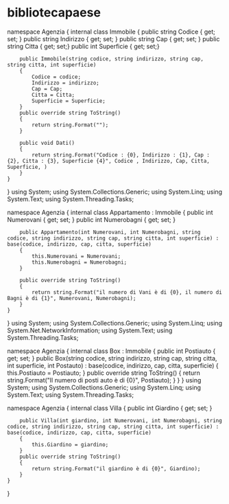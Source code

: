 # bibliotecapaese
namespace Agenzia
{
    internal class Immobile
    {
        public string Codice { get; set; }
        public string Indirizzo { get; set; }
        public string Cap {  get; set; }
        public string Citta { get; set;}
        public int Superficie { get; set;}

        public Immobile(string codice, string indirizzo, string cap, string citta, int superficie)
        {
            Codice = codice;
            Indirizzo = indirizzo;
            Cap = Cap;
            Citta = Citta;
            Superficie = Superficie;
        }
        public override string ToString()
        {
            return string.Format("");
        }

        public void Dati()
        {
            return string.Format("Codice : {0}, Indirizzo : {1}, Cap : {2}, Citta : {3}, Superficie {4}", Codice , Indirizzo, Cap, Citta, Superficie, )
        }
    }
}
using System;
using System.Collections.Generic;
using System.Linq;
using System.Text;
using System.Threading.Tasks;

namespace Agenzia
{
    internal class Appartamento : Immobile
    {
        public int Numerovani { get; set; }
        public int Numerobagni { get; set; }

        public Appartamento(int Numerovani, int Numerobagni, string codice, string indirizzo, string cap, string citta, int superficie) : base(codice, indirizzo, cap, citta, superficie)
        {
            this.Numerovani = Numerovani;
            this.Numerobagni = Numerobagni;
        }

        public override string ToString()
        {
            return string.Format("il numero di Vani è di {0}, il numero di Bagni è di {1}", Numerovani, Numerobagni);
        }
    }
}
using System;
using System.Collections.Generic;
using System.Linq;
using System.Net.NetworkInformation;
using System.Text;
using System.Threading.Tasks;

namespace Agenzia
{
    internal class Box : Immobile
    {
        public int Postiauto { get; set; }
        public Box(string codice, string indirizzo, string cap, string citta, int superficie, int Postauto) : base(codice, indirizzo, cap, citta, superficie)
        {
            this.Postiauto = Postiauto;
        }
        public override string ToString()
        {
            return string.Format("Il numero di posti auto è di {0}", Postiauto);
        }
    }
}
using System;
using System.Collections.Generic;
using System.Linq;
using System.Text;
using System.Threading.Tasks;

namespace Agenzia
{
    internal class Villa
    {
        public int Giardino { get; set; }

        public Villa(int giardino, int Numerovani, int Numerobagni, string codice, string indirizzo, string cap, string citta, int superficie) : base(codice, indirizzo, cap, citta, superficie)
        {
            this.Giardino = giardino;
        }
        public override string ToString()
        {
            return string.Format("il giardino è di {0}", Giardino);
        }
    }
}

